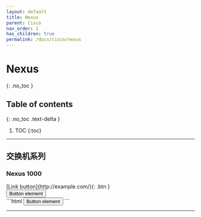 ```yaml
---
layout: default
title: Nexus
parent: Cisco
nav_order: 1
has_children: true
permalink: /docs/cisco/nexus
---
```


# Nexus
{: .no_toc }

## Table of contents
{: .no_toc .text-delta }

1. TOC
{:toc}

---

## 交换机系列

### Nexus 1000

<div class="code-example" markdown="1">
[Link button](http://example.com/){: .btn }


<div class="code-example">
<button type="button" name="button" class="btn">Button element</button>
</div>
```html
<button type="button" name="button" class="btn">Button element</button>
```

---

